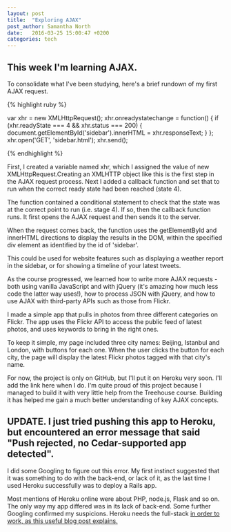 ```yaml
---
layout: post
title:  "Exploring AJAX"
post_author: Samantha North
date:   2016-03-25 15:00:47 +0200
categories: tech 
---
```


## This week I'm learning AJAX. 

To consolidate what I've been studying, here's a brief rundown of my first AJAX request. 

{% highlight ruby %}

var xhr = new XMLHttpRequest();
xhr.onreadystatechange = function() {
  if (xhr.readyState === 4 && xhr.status === 200) {
    document.getElementById('sidebar').innerHTML = xhr.responseText;
  }
};
xhr.open('GET', 'sidebar.html');
xhr.send();

{% endhighlight %}

First, I created a variable named xhr, which I assigned the value of new XMLHttpRequest.Creating an XMLHTTP object like this is the first step in the AJAX request process. Next I added a callback function and set that to run when the correct ready state had been reached (state 4).

The function contained a conditional statement to check that the state was at the correct point to run (i.e. stage 4). If so, then the callback function runs. It first opens the AJAX request and then sends it to the server. 

When the request comes back, the function uses the getElementById and innerHTML directions to display the results in the DOM, within the specified div element as identified by the id of 'sidebar'.

This could be used for website features such as displaying a weather report in the sidebar, or for showing a timeline of your latest tweets. 

As the course progressed, we learned how to write more AJAX requests - both using vanilla JavaScript and with jQuery (it's amazing how much less code the latter way uses!), how to process JSON with jQuery, and how to use AJAX with third-party APIs such as those from Flickr. 

I made a simple app that pulls in photos from three different categories on Flickr. The app uses the Flickr API to access the public feed of latest photos, and uses keywords to bring in the right ones. 

To keep it simple, my page included three city names: Beijing, Istanbul and London, with buttons for each one. When the user clicks the button for each city, the page will display the latest Flickr photos tagged with that city's name. 

For now, the project is only on GitHub, but I'll put it on Heroku very soon. I'll add the link here when I do. I'm quite proud of this project because I managed to build it with very little help from the Treehouse course. Building it has helped me gain a much better understanding of key AJAX concepts. 

## UPDATE. I just tried pushing this app to Heroku, but encountered an error message that said "Push rejected, no Cedar-supported app detected". 

I did some Googling to figure out this error. My first instinct suggested that it was something to do with the back-end, or lack of it, as the last time I used Heroku successfully was to deploy a Rails app. 

Most mentions of Heroku online were about PHP, node.js, Flask and so on. The only way my app differed was in its lack of back-end. Some further Googling confirmed my suspicions. Heroku needs the full-stack [in order to work, as this useful blog post explains.](http://erictsang.co/deploying-your-angular-app-to-heroku/) 
